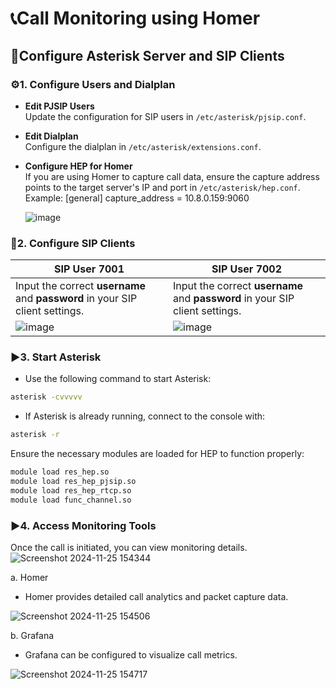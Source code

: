 # 📞**Call Monitoring using Homer**

## 🔧**Configure Asterisk Server and SIP Clients**

### ⚙️**1. Configure Users and Dialplan**
- **Edit PJSIP Users**  
  Update the configuration for SIP users in `/etc/asterisk/pjsip.conf`.

- **Edit Dialplan**  
  Configure the dialplan in `/etc/asterisk/extensions.conf`.

- **Configure HEP for Homer**  
  If you are using Homer to capture call data, ensure the capture address points to the target server's IP and port in `/etc/asterisk/hep.conf`.  
  Example:  [general] capture_address = 10.8.0.159:9060

  ![image](https://github.com/user-attachments/assets/2ac9f8a9-d184-4b9f-89e2-80e1d944b4f1)

### 🔗**2. Configure SIP Clients**

| SIP User 7001                                                                 | SIP User 7002                                                                 |
|-------------------------------------------------------------------------------|-------------------------------------------------------------------------------|
| Input the correct **username** and **password** in your SIP client settings.  | Input the correct **username** and **password** in your SIP client settings. |
| ![image](https://github.com/user-attachments/assets/259d4f0c-8cda-46d9-a5be-a3762956a33d) | ![image](https://github.com/user-attachments/assets/f66a4124-58f7-4a87-bc7f-62213be76f59) |



### ▶️**3. Start Asterisk**
- Use the following command to start Asterisk:
```bash
asterisk -cvvvvv
```
- If Asterisk is already running, connect to the console with:
```bash
asterisk -r
```
Ensure the necessary modules are loaded for HEP to function properly:
```bash
module load res_hep.so
module load res_hep_pjsip.so
module load res_hep_rtcp.so
module load func_channel.so
```

### ▶️**4. Access Monitoring Tools**
Once the call is initiated, you can view monitoring details.
![Screenshot 2024-11-25 154344](https://github.com/user-attachments/assets/6e8e1e85-f6a2-47d7-970a-30d1254299bb)

a. Homer
- Homer provides detailed call analytics and packet capture data.
  
![Screenshot 2024-11-25 154506](https://github.com/user-attachments/assets/ee822d65-b394-4158-b4fe-b2b57c6a18e0)

b. Grafana
- Grafana can be configured to visualize call metrics.
  
![Screenshot 2024-11-25 154717](https://github.com/user-attachments/assets/21252ac7-7918-4496-9a54-bbfe033e2dd1)

